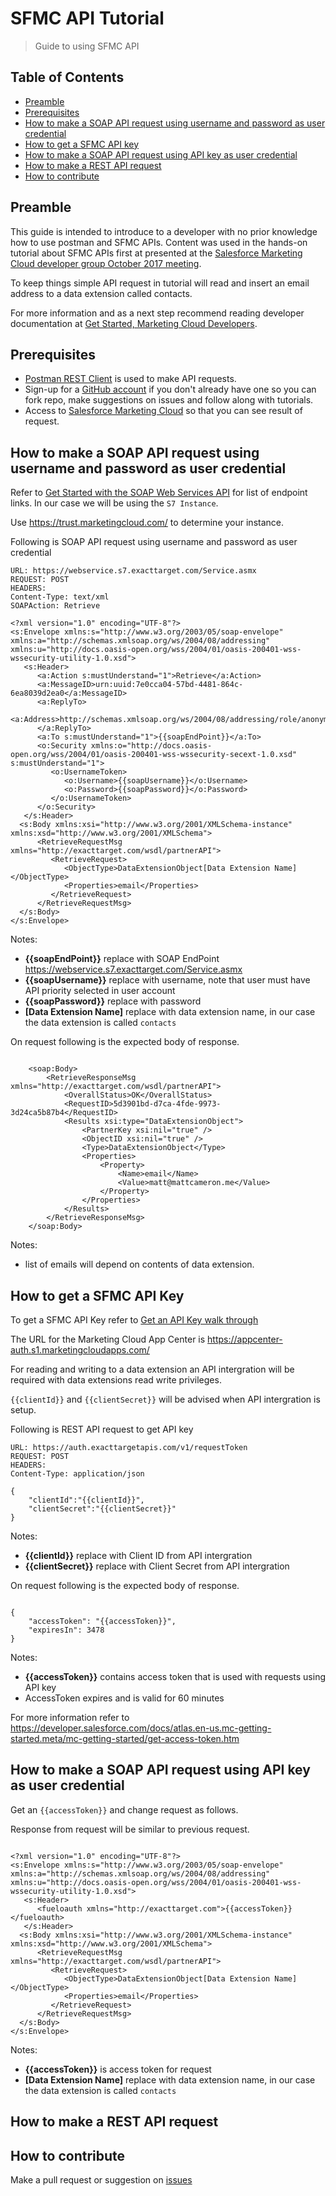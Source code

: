 # SFMC API Tutorial

> Guide to using SFMC API

## Table of Contents

* [Preamble](#preamble)
* [Prerequisites](#prerequisites)
* [How to make a SOAP API request using username and password as user credential](#how-to-make-a-soap-api-request-using-username-and-password-as-user-credential)
* [How to get a SFMC API key](#how-to-get-a-sfmc-api-key)
* [How to make a SOAP API request using API key as user credential](#how-to-make-a-soap-api-request-using-api-key-as-user-credential)
* [How to make a REST API request](#how-to-make-a-rest-api-request)
* [How to contribute](#how-to-contribute)

## Preamble

This guide is intended to introduce to a developer with no prior knowledge how to use postman and SFMC APIs. Content was used in the hands-on tutorial about SFMC APIs first at presented at the [Salesforce Marketing Cloud developer group October 2017 meeting](https://www.meetup.com/Salesforce-Marketing-Cloud-Developers-Group/events/237067605/). 

To keep things simple API request in tutorial will read and insert an email address to a data extension called contacts.

For more information and as a next step recommend reading developer documentation at [Get Started, Marketing Cloud Developers](https://developer.salesforce.com/docs/atlas.en-us.mc-getting-started.meta/mc-getting-started/index.htm).

## Prerequisites

* [Postman REST Client](https://www.getpostman.com/) is used to make API requests.
* Sign-up for a [GitHub account](https://github.com/) if you don't already have one so you can fork repo, make suggestions on issues and follow along with tutorials.
* Access to [Salesforce Marketing Cloud](https://www.marketingcloud.com/) so that you can see result of request.

## How to make a SOAP API request using username and password as user credential

Refer to [Get Started with the SOAP Web Services API](https://developer.salesforce.com/docs/atlas.en-us.noversion.mc-apis.meta/mc-apis/getting_started_developers_and_the_exacttarget_api.htm) for list of endpoint links. In our case we will be using the `S7 Instance`. 

Use https://trust.marketingcloud.com/ to determine your instance.

Following is SOAP API request using username and password as user credential 

```
URL: https://webservice.s7.exacttarget.com/Service.asmx
REQUEST: POST
HEADERS:
Content-Type: text/xml
SOAPAction: Retrieve

<?xml version="1.0" encoding="UTF-8"?>
<s:Envelope xmlns:s="http://www.w3.org/2003/05/soap-envelope" xmlns:a="http://schemas.xmlsoap.org/ws/2004/08/addressing" xmlns:u="http://docs.oasis-open.org/wss/2004/01/oasis-200401-wss-wssecurity-utility-1.0.xsd">
   <s:Header>
      <a:Action s:mustUnderstand="1">Retrieve</a:Action>
      <a:MessageID>urn:uuid:7e0cca04-57bd-4481-864c-6ea8039d2ea0</a:MessageID>
      <a:ReplyTo>
         <a:Address>http://schemas.xmlsoap.org/ws/2004/08/addressing/role/anonymous</a:Address>
      </a:ReplyTo>
      <a:To s:mustUnderstand="1">{{soapEndPoint}}</a:To>
      <o:Security xmlns:o="http://docs.oasis-open.org/wss/2004/01/oasis-200401-wss-wssecurity-secext-1.0.xsd" s:mustUnderstand="1">
         <o:UsernameToken>
            <o:Username>{{soapUsername}}</o:Username>
            <o:Password>{{soapPassword}}</o:Password>
         </o:UsernameToken>
      </o:Security>
   </s:Header>
  <s:Body xmlns:xsi="http://www.w3.org/2001/XMLSchema-instance" xmlns:xsd="http://www.w3.org/2001/XMLSchema">
      <RetrieveRequestMsg xmlns="http://exacttarget.com/wsdl/partnerAPI">
         <RetrieveRequest>
            <ObjectType>DataExtensionObject[Data Extension Name]</ObjectType>
            <Properties>email</Properties>
         </RetrieveRequest>
      </RetrieveRequestMsg>
  </s:Body>
</s:Envelope>

```

Notes:

* **{{soapEndPoint}}** replace with SOAP EndPoint https://webservice.s7.exacttarget.com/Service.asmx
* **{{soapUsername}}** replace with username, note that user must have API priority selected in user account
* **{{soapPassword}}** replace with password
* **[Data Extension Name]** replace with data extension name, in our case the data extension is called `contacts`

On request following is the expected body of response.

```

    <soap:Body>
        <RetrieveResponseMsg xmlns="http://exacttarget.com/wsdl/partnerAPI">
            <OverallStatus>OK</OverallStatus>
            <RequestID>5d3901bd-d7ca-4fde-9973-3d24ca5b87b4</RequestID>
            <Results xsi:type="DataExtensionObject">
                <PartnerKey xsi:nil="true" />
                <ObjectID xsi:nil="true" />
                <Type>DataExtensionObject</Type>
                <Properties>
                    <Property>
                        <Name>email</Name>
                        <Value>matt@mattcameron.me</Value>
                    </Property>
                </Properties>
            </Results>
        </RetrieveResponseMsg>
    </soap:Body>

```

Notes:

* list of emails will depend on contents of data extension.

## How to get a SFMC API Key

To get a SFMC API Key refer to [Get an API Key walk through](https://developer.salesforce.com/docs/atlas.en-us.mc-getting-started.meta/mc-getting-started/get-api-key.htm)

The URL for the Marketing Cloud App Center is https://appcenter-auth.s1.marketingcloudapps.com/

For reading and writing to a data extension an API intergration will be required with data extensions read write privileges.

`{{clientId}}` and `{{clientSecret}}` will be advised when API intergration is setup.

Following is REST API request to get API key

```
URL: https://auth.exacttargetapis.com/v1/requestToken
REQUEST: POST
HEADERS:
Content-Type: application/json

{
    "clientId":"{{clientId}}",
    "clientSecret":"{{clientSecret}}"
}

```

Notes:

* **{{clientId}}** replace with Client ID from API intergration
* **{{clientSecret}}** replace with Client Secret from API intergration

On request following is the expected body of response.

```

{
    "accessToken": "{{accessToken}}",
    "expiresIn": 3478
}

```

Notes:

* **{{accessToken}}** contains access token that is used with requests using API key
* AccessToken expires and is valid for 60 minutes

For more information refer to https://developer.salesforce.com/docs/atlas.en-us.mc-getting-started.meta/mc-getting-started/get-access-token.htm


## How to make a SOAP API request using API key as user credential

Get an `{{accessToken}}` and change request as follows.

Response from request will be similar to previous request.

```

<?xml version="1.0" encoding="UTF-8"?>
<s:Envelope xmlns:s="http://www.w3.org/2003/05/soap-envelope" xmlns:a="http://schemas.xmlsoap.org/ws/2004/08/addressing" xmlns:u="http://docs.oasis-open.org/wss/2004/01/oasis-200401-wss-wssecurity-utility-1.0.xsd">
   <s:Header>
      <fueloauth xmlns="http://exacttarget.com">{{accessToken}}</fueloauth>
   </s:Header>
  <s:Body xmlns:xsi="http://www.w3.org/2001/XMLSchema-instance" xmlns:xsd="http://www.w3.org/2001/XMLSchema">
      <RetrieveRequestMsg xmlns="http://exacttarget.com/wsdl/partnerAPI">
         <RetrieveRequest>
            <ObjectType>DataExtensionObject[Data Extension Name]</ObjectType>
            <Properties>email</Properties>
         </RetrieveRequest>
      </RetrieveRequestMsg>
  </s:Body>
</s:Envelope>

```

Notes:

* **{{accessToken}}** is access token for request
* **[Data Extension Name]** replace with data extension name, in our case the data extension is called `contacts`

## How to make a REST API request

## How to contribute

Make a pull request or suggestion on [issues](https://github.com/sfmcdg/sfmc-api-tutorial/issues)
